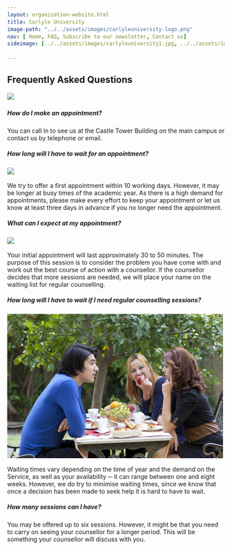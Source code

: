 ```yaml
---
layout: organization-website.html
title: Carlyle University
image-path: "../../assets/images/carlyleuniversity-logo.png"
nav: [ Home, FAQ, Subscribe to our newsletter, Contact us]
sideimage: [../../assets/images/carlyleuniversity1.jpg, ../../assets/images/carlyleuniversity2.jpg, ../../assets/images/carlyleuniversity3.jpg]

---
```


## Frequently Asked Questions

<right>![](../../assets/images/carlyleuniversity1.jpg)</right>

##### **How do I make an appointment?**

You can call in to see us at the Castle Tower Building on the main campus or contact us by telephone or email.

##### **How long will I have to wait for an appointment?**

<right>![](../../assets/images/carlyleuniversity2.jpg)</right>

We try to offer a first appointment within 10 working days. However, it may be longer at busy times of the academic year. As there is a high demand for appointments, please make every effort to keep your appointment or let us know at least three days in advance if you no longer need the appointment.

##### **What can I expect at my appointment?**

<right>![](../../assets/images/carlyleuniversity3.jpg)</right>

Your initial appointment will last approximately 30 to 50 minutes. The purpose of this session is to consider the problem you have come with and work out the best course of action with a counsellor. If the counsellor decides that more sessions are needed, we will place your name on the waiting list for regular counselling.

##### **How long will I have to wait if I need regular counselling sessions?**

<right>![](../../assets/images/carlyleuniversity4.jpg)</right>

Waiting times vary depending on the time of year and the demand on the Service, as well as your availability ─ it can range between one and eight weeks. However, we do try to minimise waiting times, since we know that once a decision has been made to seek help it is hard to have to wait.

##### **How many sessions can I have?**

You may be offered up to six sessions. However, it might be that you need to carry on seeing your counsellor for a longer period. This will be something your counsellor will discuss with you.
